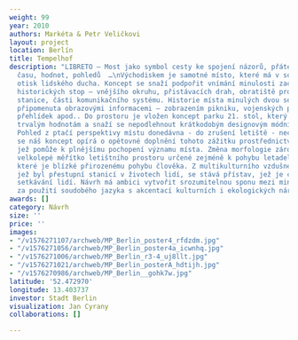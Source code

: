 ```yaml
---
weight: 99
year: 2010
authors: Markéta & Petr Veličkovi
layout: project
location: Berlín
title: Tempelhof
description: "LIBRETO – Most jako symbol cesty ke spojení názorů, přátelství, kultur,
  času, hodnot, pohledů  …\nVýchodiskem je samotné místo, které má v sobě nesmazatelný
  otisk lidského ducha. Koncept se snaží podpořit vnímání minulosti zachováním části
  historických stop – vnějšího okruhu, přistávacích drah, obratiště pro letadla, meteorologické
  stanice, části komunikačního systému. Historie místa minulých dvou set let je dále
  připomenuta obrazovými informacemi – zobrazením pikniku, vojenských přehlídek, leteckých
  přehlídek apod.. Do prostoru je vložen koncept parku 21. stol, který se vrací k
  trvalým hodnotám a snaží se nepodlehnout krátkodobým designovým módním trendům.
  Pohled z ptačí perspektivy místu donedávna - do zrušení letiště - nechyběl, proto
  se náš koncept opírá o opětovné doplnění tohoto zážitku prostřednictvím změny terénu,
  jež pomůže k plnějšímu pochopení významu místa. Změna morfologie zároveň převádí
  velkolepé měřítko letištního prostoru určené zejméně k pohybu letadel, do měřítka,
  které je blízké přirozenému pohybu člověka. Z multikulturního vzdušného přístavu,
  jež byl přestupní stanicí v životech lidí, se stává přístav, jež je cílovým bodem
  setkávání lidí. Návrh má ambici vytvořit srozumitelnou sponu mezi minulostí a současností
  za použití soudobého jazyka s akcentací kulturních i ekologických nároků.   \n"
awards: []
category: Návrh
size: ''
price: ''
images:
- "/v1576271107/archweb/MP_Berlin_poster4_rfdzdm.jpg"
- "/v1576271056/archweb/MP_Berlin_poster4a_icwnhq.jpg"
- "/v1576271006/archweb/MP_Berlin_r3-4_uj8llt.jpg"
- "/v1576271021/archweb/MP_Berlin_posterA_hdtijh.jpg"
- "/v1576270986/archweb/MP_Berlin__gohk7w.jpg"
latitude: '52.472970'
longitude: 13.403737
investor: Stadt Berlin
visualization: Jan Cyrany
collaborations: []

---
```

